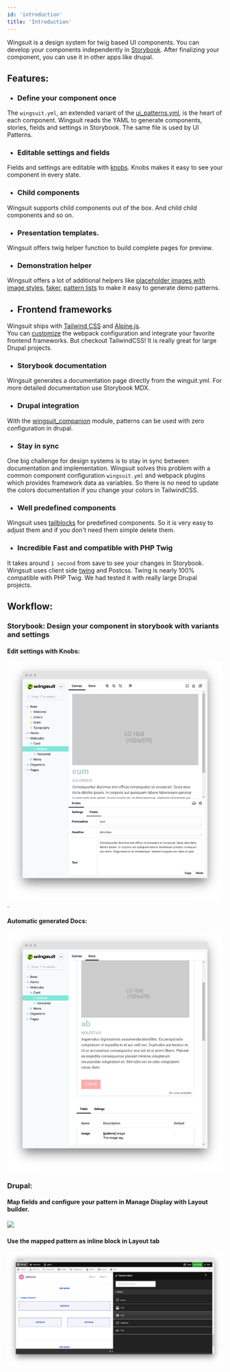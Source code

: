```yaml
---
id: 'introduction'
title: 'Introduction'
---
```

Wingsuit is a design system for twig based UI components. You can develop your components independently in [Storybook](https://storybook.js.org/). After finalizing your component, you can use it in other apps like drupal. 

 
## Features:
* ### Define your component once
The `wingsuit.yml`, an extended variant of the [ui_patterns.yml](https://ui-patterns.readthedocs.io/en/8.x-1.x/content/patterns-definition.html), is the heart of each component.
Wingsuit reads the YAML to generate components, stories, fields and settings in Storybook. The same file is used by UI Patterns.  
* ### Editable settings and fields
Fields and settings are editable with [knobs](https://github.com/storybookjs/storybook/tree/master/addons/knobs). Knobs makes it easy to see your component in every state.
* ### Child components
Wingsuit supports child components out of the box. And child child components and so on.
* ### Presentation templates.
Wingsuit offers twig helper function to build complete pages for preview.
* ### Demonstration helper
Wingsuit offers a lot of additional helpers like [placeholder images with image styles](../../assets/images#placeholder-images), [faker](../../components/wingsuit#faker), [pattern lists]((../../components/wingsuit#faker)) to make it easy to generate demo patterns.
* ## Frontend frameworks
Wingsuit ships with [Tailwind CSS](https://tailwindcss.com/) and [Alpine.js](https://github.com/alpinejs/alpine).  
You can [customize](../../configurations/custom-webpack-config) the webpack configuration and integrate your favorite frontend frameworks. 
But checkout TailwindCSS! It is really great for large Drupal projects. 
* ### Storybook documentation
Wingsuit generates a documentation page directly from the winguit.yml. For more detailed documentation use Storybook MDX. 
* ### Drupal integration
With the [wingsuit_companion](https://www.drupal.org/project/wingsuit_companion) module, patterns can be used with zero configuration in drupal. 
* ### Stay in sync
One big challenge for design systems is to stay in sync between documentation and implementation.
Wingsuit solves this problem with a common component configuration `wingsuit.yml` and webpack plugins which provides framework data as variables.
So there is no need to update the colors documentation if you change your colors in TailwindCSS.
* ### Well predefined components
Wingsuit uses [tailblocks](https://mertjf.github.io/tailblocks/) for predefined components. So it is very easy to adjust them and if you don't need them simple delete them.
* ### Incredible Fast and compatible with PHP Twig
It takes around `1 second` from save to see your changes in Storybook. Wingsuit uses client side [twing](https://github.com/NightlyCommit/twing) and Postcss.
Twing is nearly 100% compatible with PHP Twig. We had tested it with really large Drupal projects. 

## Workflow:

### Storybook: Design your component in storybook with variants and settings
#### Edit settings with Knobs:
<img src="images/knobs.png">.

#### Automatic generated Docs: 
<img src="images/docs.png">

### Drupal: 
#### Map fields and configure your pattern in Manage Display with Layout builder.
<img src="/images/configure-patterns.png">

#### Use the mapped pattern as inline block in Layout tab
<img src="images/add-blocks.png">

